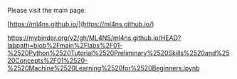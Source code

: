 Please visit the main page: 

[https://ml4ns.github.io/](https://ml4ns.github.io/)


 https://mybinder.org/v2/gh/ML4NS/ml4ns.github.io/HEAD?labpath=blob%2Fmain%2Flabs%2F01-%2520Python%2520Tutorial%2520Preliminary%2520Skills%2520and%2520Concepts%2F01%2520-%2520Machine%2520Learning%2520for%2520Beginners.ipynb



